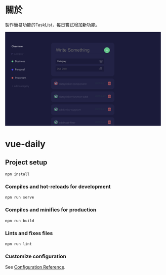 # 關於

製作簡易功能的TaskList，每日嘗試增加新功能。

![image](https://github.com/TitanTsai/JS-Daily-Project/blob/d14309960cf74b49871fafca1fb5e6903f7c3e8c/%E6%88%AA%E5%9C%96%202021-04-29%20%E4%B8%8B%E5%8D%883.01.59.png)


# vue-daily

## Project setup
```
npm install
```

### Compiles and hot-reloads for development
```
npm run serve
```

### Compiles and minifies for production
```
npm run build
```

### Lints and fixes files
```
npm run lint
```

### Customize configuration
See [Configuration Reference](https://cli.vuejs.org/config/).

